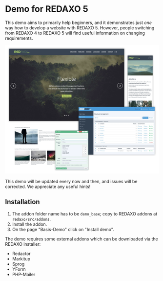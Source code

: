Demo for REDAXO 5
=================

This demo aims to primarily help beginners, and it demonstrates just _one_ way how to develop a website with REDAXO 5. However, people switching from REDAXO 4 to REDAXO 5 will find useful information on changing requirements.

![Screenshot](https://raw.githubusercontent.com/FriendsOfREDAXO/demo_base/assets/demo_base_01.webp)

This demo will be updated every now and then, and issues will be corrected. We appreciate any useful hints!

Installation
------------

1. The addon folder name has to be `demo_base`; copy to REDAXO addons at `redaxo/src/addons`.
2. Install the addon.
3. On the page "Basis-Demo" click on "Install demo".

The demo requires some external addons which can be downloaded via the REDAXO installer:

* Redactor
* Markitup
* Sprog
* YForm
* PHP-Mailer
